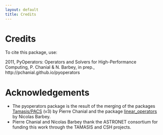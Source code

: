 ```yaml
---
layout: default
title: Credits
---
```


# Credits

To cite this package, use:

<div class="definition">
2011, PyOperators: Operators and Solvers for High-Performance Computing,
P. Chanial & N. Barbey, in&nbsp;prep.,
http://pchanial.github.io/pyoperators
</div>


# Acknowledgements

- The pyoperators package is the result of the merging of the packages [Tamasis/PACS](https://github.com/pchanial/tamasis-pacs) (v3) by Pierre Chanial and the package [linear\_operators](https://github.com/nbarbey/linear_operators) by Nicolas Barbey.
- Pierre Chanial and Nicolas Barbey thank the ASTRONET consortium for funding this work through the TAMASIS and CSH projects.
